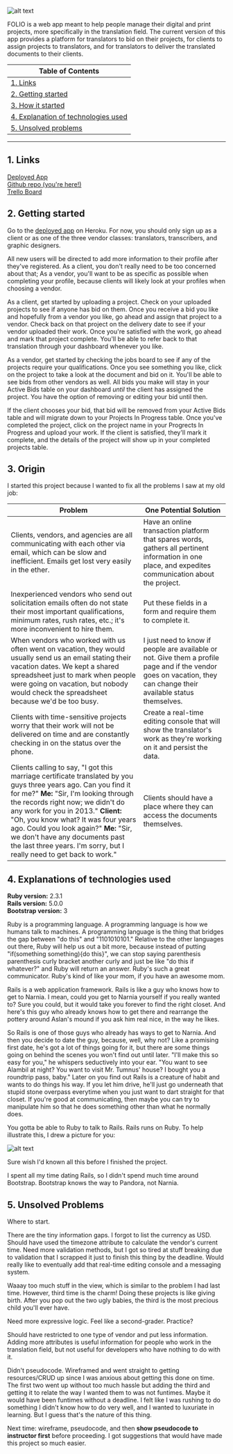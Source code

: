 ![alt text](http://i.imgur.com/PppygVn.png)

FOLIO is a web app meant to help people manage their digital and print projects, 
more specifically in the translation field. The current version of this app provides a 
platform for translators to bid on their projects, for clients to assign projects to 
translators, and for translators to deliver the translated documents to their clients.

|Table of Contents|
|-----------------|
|[1. Links](#links)|
|[2. Getting started](#get-started)|
|[3. How it started](#origin)|
|[4. Explanation of technologies used](#tools)|
|[5. Unsolved problems](#problems)|

<hr>

## <a name="links">1. Links</a>

[Deployed App][1]  
[Github repo (you're here!)](https://github.com/winniecluk/translate_app_v1)  
[Trello Board](https://trello.com/b/qN2I2rkg/folio)

## <a name="get-started">2. Getting started</a>

Go to the [deployed app][1] on Heroku. For now, you should only sign up as a client or as one of the three vendor classes: translators, transcribers, and graphic designers.

All new users will be directed to add more information to their profile after 
they've registered. As a client, you don't really need to be too concerned about that; 
As a vendor, you'll want to be as specific as possible when completing your profile, 
because clients will likely look at your profiles when choosing a vendor.

As a client, get started by uploading a project. Check on your uploaded projects to 
see if anyone has bid on them. Once you receive a bid you like and hopefully from a 
vendor you like, go ahead and assign that project to a vendor. Check back on that 
project on the delivery date to see if your vendor uploaded their work. Once you're 
satisfied with the work, go ahead and mark that project complete. You'll be able to 
refer back to that translation through your dashboard whenever you like.

As a vendor, get started by checking the jobs board to see if any of the projects 
require your qualifications. Once you see something you like, click on the project to 
take a look at the document and bid on it. You'll be able to see bids from other vendors as well. All bids you make will stay in your Active Bids table on your dashboard *until* the client has assigned the project. You have the option of removing or editing your bid until then.

If the client chooses your bid, that bid will be removed from your Active Bids table and will 
migrate down to your Projects In Progress table. Once you've completed the project, click on the 
project name in your Progrects In Progress and upload your work. If the client is satisfied, they'll mark it complete, and the details of the project will show up in your completed projects table.

## <a name="origin">3. Origin</a>

I started this project because I wanted to fix all the problems I saw at my old job:

|Problem|One Potential Solution|
|-------|----------------------|
|Clients, vendors, and agencies are all communicating with each other via email, which can be slow and inefficient. Emails get lost very easily in the ether.|Have an online transaction platform that spares words, gathers all pertinent information in one place, and expedites communication about the project.|
|Inexperienced vendors who send out solicitation emails often do not state their most important qualifications, minimum rates, rush rates, etc.; it's more inconvenient to hire them. | Put these fields in a form and require them to complete it.|
|When vendors who worked with us often went on vacation, they would usually send us an email stating their vacation dates. We kept a shared spreadsheet just to mark when people were going on vacation, but nobody would check the spreadsheet because we'd be too busy.|I just need to know if people are available or not. Give them a profile page and if the vendor goes on vacation, they can change their available status themselves.|
|Clients with time-sensitive projects worry that their work will not be delivered on time and are constantly checking in on the status over the phone.|Create a real-time editing console that will show the translator's work as they're working on it and persist the data.|
|Clients calling to say, "I got this marriage certificate translated by you guys three years ago. Can you find it for me?" **Me:** "Sir, I'm looking through the records right now; we didn't do any work for you in 2013."  **Client:** "Oh, you know what? It was four years ago. Could you look again?"  **Me:** "Sir, we don't have any documents past the last three years. I'm sorry, but I really need to get back to work."|Clients should have a place where they can access the documents themselves.|

## <a name="tools">4. Explanations of technologies used</a>

**Ruby version:** 2.3.1  
**Rails version:** 5.0.0  
**Bootstrap version:** 3

Ruby is a programming language. A programming language is how we 
humans talk to machines. A programming language is the thing that bridges 
the gap between "do this" and "1101010101." Relative to the other languages out there, 
Ruby will help us out a bit more, because instead of putting "if(something something){do this}", we can stop saying parenthesis parenthesis curly bracket another curly and just be like "do this if whatever?" and Ruby will return an answer. Ruby's such a great communicator. Ruby's kind of like your mom, if you have an awesome mom.

Rails is a web application framework. Rails is like a guy who knows how to 
get to Narnia. I mean, could you get to Narnia yourself if you really wanted to? 
Sure you could, but it would take you forever to find the right closet. And here's 
this guy who already knows how to get there and rearrange the pottery around Aslan's mound 
if you ask him real nice, in the way he likes.

So Rails is one of those guys who already has ways to get to Narnia. 
And then you decide to date the guy, because, well, why not? Like a promising first date,
he's got a lot of things going for it, but there are some things 
going on behind the scenes you won't find out until later. "I'll make this so easy for you," he whispers seductively into your ear. "You want to see Alambil at night? You want to visit Mr. Tumnus' house? I bought you a roundtrip pass, baby." Later on you find out Rails is a creature of habit and wants to do things his way. If you let him drive, he'll just go underneath that stupid stone overpass everytime when you just want to dart straight for that closet. If you're good at communicating, then maybe you can try to manipulate him so that he does something 
other than what he normally does.

You gotta be able to Ruby to talk to Rails. Rails runs on Ruby. To help illustrate this, I drew a picture for you: 

![alt text](http://i.imgur.com/V1kAHTF.png)

Sure wish I'd known all this before I finished the project.

I spent all my time dating Rails, so I didn't spend much time around Bootstrap. 
Bootstrap knows the way to Pandora, not Narnia. 


## <a name="problems">5. Unsolved Problems</a>

Where to start.

There are the tiny information gaps. I forgot to list the currency as USD. Should have used the timezone attribute to calculate the vendor's current time. Need more validation methods, but I got 
so tired at stuff breaking due to validation that I scrapped it just to finish this thing by the deadline. Would really like to eventually add that real-time editing console and a messaging system.

Waaay too much stuff in the view, which is similar to the problem I had last time. However, third time is the charm! Doing these projects is like giving birth. After you pop out the two ugly babies, the third is the most precious child you'll ever have.

Need more expressive logic. Feel like a second-grader. Practice?

Should have restricted to one type of vendor and put less information. Adding more attributes is useful information for people who work in the translation field, but not useful for developers who have nothing to do with it.

Didn't pseudocode. Wireframed and went straight to getting resources/CRUD up since I was anxious about getting this done on time. The first two went up without too much hassle but adding the third and getting it to relate the way I wanted them to was not funtimes. Maybe it would have been funtimes without a deadline. I felt like I was rushing to do something I didn't know how to do very well, and I wanted to luxuriate in learning. But I guess that's the nature of this thing.

Next time: wireframe, pseudocode, and then **show pseudocode to instructor first** before proceeding. I got suggestions that would have made this project so much easier.

[1]: https://translate-app-v1.herokuapp.com/
